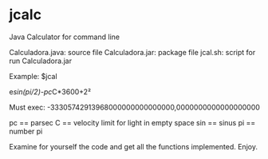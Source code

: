 # jcalc
Java Calculator for command line

Calculadora.java: source file
Calculadora.jar: package file
jcal.sh: script for run Calculadora.jar

Example:
$jcal

e*sin(pi/2)-pc*C*3600+2²

Must exec:
-33305742913968000000000000000,0000000000000000000

pc == parsec
C == velocity limit for light in empty space
sin == sinus 
pi == number pi

Examine for yourself the code and get all the functions implemented.
Enjoy.
